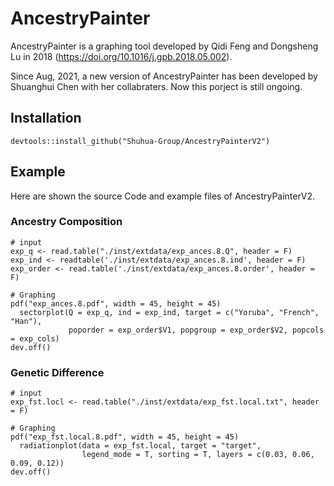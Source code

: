 # AncestryPainter

AncestryPainter is a graphing tool developed by Qidi Feng and Dongsheng Lu in 2018 (https://doi.org/10.1016/j.gpb.2018.05.002).

Since Aug, 2021, a new version of AncestryPainter has been developed by Shuanghui Chen with her collabraters. Now this porject is still ongoing.

## Installation
```
devtools::install_github("Shuhua-Group/AncestryPainterV2")
```

## Example

Here are shown the source Code and example files of AncestryPainterV2.

### Ancestry Composition
```
# input
exp_q <- read.table("./inst/extdata/exp_ances.8.Q", header = F)
exp_ind <- readtable('./inst/extdata/exp_ances.8.ind', header = F)
exp_order <- read.table('./inst/extdata/exp_ances.8.order', header = F)

# Graphing
pdf("exp_ances.8.pdf", width = 45, height = 45)
  sectorplot(Q = exp_q, ind = exp_ind, target = c("Yoruba", "French", "Han"), 
             poporder = exp_order$V1, popgroup = exp_order$V2, popcols = exp_cols)
dev.off()
```

### Genetic Difference
```
# input
exp_fst.locl <- read.table("./inst/extdata/exp_fst.local.txt", header = F)

# Graphing
pdf("exp_fst.local.8.pdf", width = 45, height = 45)
  radiationplot(data = exp_fst.local, target = "target", 
                legend_mode = T, sorting = T, layers = c(0.03, 0.06, 0.09, 0.12))
dev.off()
```
